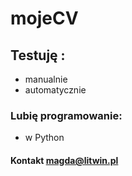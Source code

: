 # mojeCV



## Testuję : 
-  manualnie
- automatycznie


### Lubię programowanie:
- w Python


#### Kontakt magda@litwin.pl
